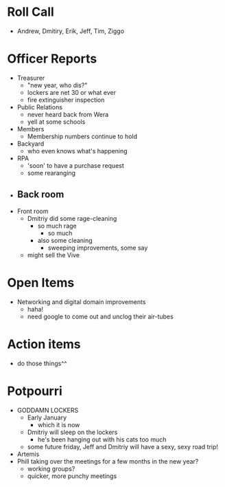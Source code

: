 Roll Call
=========
- Andrew, Dmitiry, Erik, Jeff, Tim, Ziggo
  
Officer Reports
===============
- Treasurer
  - "new year, who dis?"
  - lockers are net 30 or what ever
  - fire extinguisher inspection
- Public Relations
  - never heard back from Wera
  - yell at some schools
- Members
  - Membership numbers continue to hold
- Backyard
  - who even knows what's happening
- RPA
   - 'soon' to have a purchase request
   - some rearanging
- Back room
  - 
- Front room
  - Dmitriy did some rage-cleaning
    - so much rage
      - so much
    - also some cleaning
      - sweeping improvements, some say
  - might sell the Vive

Open Items
==========
- Networking and digital domain improvements
  - haha!
  - need google to come out and unclog their air-tubes

Action items
============
- do those things^^

Potpourri
=========
- GODDAMN LOCKERS
  - Early January
    - which it is now
  - Dmitriy will sleep on the lockers
    - he's been hanging out with his cats too much
  - some future friday, Jeff and Dmitriy will have a sexy, sexy road trip!
- Artemis
- Phill taking over the meetings for a few months in the new year?
  - working groups?
  - quicker, more punchy meetings 
